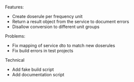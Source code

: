 Features:
- Create doserule per frequency unit
- Return a result object from the service to document errors
- Disallow conversion to different unit groups

Problems:
- Fix mapping of service dto to match new doserules
- Fix build errors in test projects

Technical
- Add fake build script
- Add documentation script

